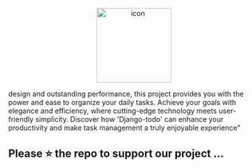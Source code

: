 

<p align="center">
<img src="https://techstack-generator.vercel.app/django-icon.svg" alt="icon" width="150" height="150" />
</p>


design and outstanding performance, this project provides you with the power and ease 
to organize your daily tasks. Achieve your goals with elegance and efficiency, where cutting-edge technology meets user-friendly simplicity. Discover how 'Django-todo' can
 enhance your productivity and make task management a truly enjoyable experience" 


 ##  Please ⭐ the repo to support our project ...
